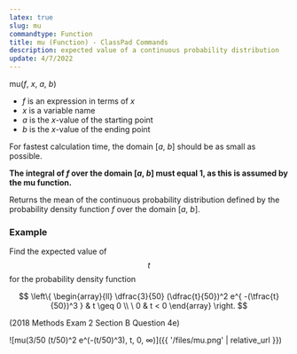 ```yaml
---
latex: true
slug: mu
commandtype: Function
title: mu (Function) - ClassPad Commands
description: expected value of a continuous probability distribution
update: 4/7/2022
---
```


mu(*f*, *x*, *a*, *b*)

- *f* is an expression in terms of *x*
- *x* is a variable name
- *a* is the *x*-value of the starting point
- *b* is the *x*-value of the ending point

For fastest calculation time, the domain [*a*, *b*] should be as small as possible.

**The integral of *f* over the domain [*a*, *b*] must equal 1, as this is assumed by the mu function.**

Returns the mean of the continuous probability distribution defined by the probability density function *f* over the domain [*a*, *b*].

### Example

Find the expected value of $$ t $$ for the probability density function

$$ \left\{ \begin{array}{ll}
\dfrac{3}{50} (\dfrac{t}{50})^2 e^{ -(\tfrac{t}{50})^3 } & t \geq 0 \\
\ 0 & t < 0 \end{array}
\right. $$

(2018 Methods Exam 2 Section B Question 4e)

![mu(3/50 (t/50)^2 e^(-(t/50)^3), t, 0, ∞)]({{ '/files/mu.png' | relative_url }})
